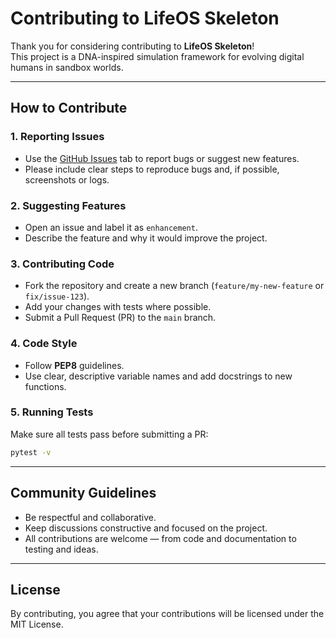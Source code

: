# Contributing to LifeOS Skeleton

Thank you for considering contributing to **LifeOS Skeleton**!  
This project is a DNA-inspired simulation framework for evolving digital humans in sandbox worlds.

---

## How to Contribute

### 1. Reporting Issues
- Use the [GitHub Issues](../../issues) tab to report bugs or suggest new features.
- Please include clear steps to reproduce bugs and, if possible, screenshots or logs.

### 2. Suggesting Features
- Open an issue and label it as `enhancement`.
- Describe the feature and why it would improve the project.

### 3. Contributing Code
- Fork the repository and create a new branch (`feature/my-new-feature` or `fix/issue-123`).
- Add your changes with tests where possible.
- Submit a Pull Request (PR) to the `main` branch.

### 4. Code Style
- Follow **PEP8** guidelines.
- Use clear, descriptive variable names and add docstrings to new functions.

### 5. Running Tests
Make sure all tests pass before submitting a PR:
```bash
pytest -v
```

---

## Community Guidelines

- Be respectful and collaborative.
- Keep discussions constructive and focused on the project.
- All contributions are welcome — from code and documentation to testing and ideas.

---

## License

By contributing, you agree that your contributions will be licensed under the MIT License.
